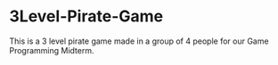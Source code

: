 # 3Level-Pirate-Game
This is a 3 level pirate game made in a group of 4 people for our Game Programming Midterm.  
